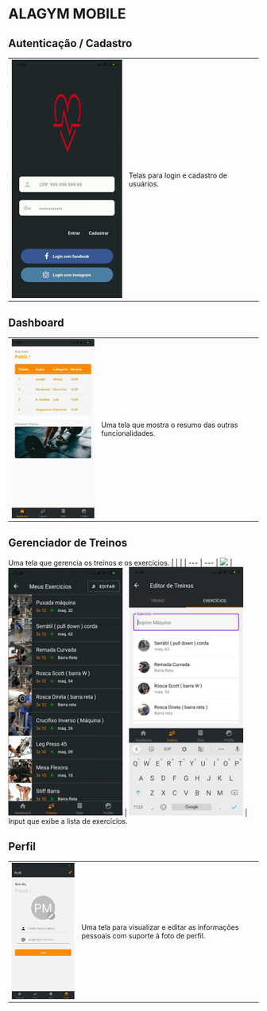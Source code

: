 # ALAGYM MOBILE

## Autenticação / Cadastro

|                                                       |                                          |
| ----------------------------------------------------- | ---------------------------------------- |
| <img src='./screenshot/autenticacao.gif' width='230'> | Telas para login e cadastro de usuários. |

## Dashboard

|                                                     |                                                          |
| --------------------------------------------------- | -------------------------------------------------------- |
| <img src='./screenshot/dashboard.jpeg' width='230'> | Uma tela que mostra o resumo das outras funcionalidades. |

## Gerenciador de Treinos

Uma tela que gerencia os treinos e os exercícios.
| | |
| --- | ---
| <img src='./screenshot/listaTreino.gif' width='230'> |<img src='./screenshot/editorTreino.gif' width='230'> |
<img src='./screenshot/listaDeExercicios.jpeg' width='230'> | Input que exibe a lista de exercícios.

## Perfil

|                                                  |                                                                                         |
| ------------------------------------------------ | --------------------------------------------------------------------------------------- |
| <img src='./screenshot/perfil.jpeg' width='230'> | Uma tela para visualizar e editar as informações pessoais com suporte à foto de perfil. |

